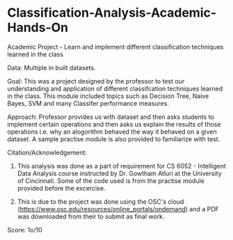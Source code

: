 # Classification-Analysis-Academic-Hands-On
Academic Project - Learn and implement different classification techniques learned in the class

Data: Multiple in built datasets.

Goal: This was a project designed by the professor to test our understanding and application of different classifcation techniques learned in the class. This module included topics such as Decision Tree, Naive Bayes, SVM and many Classifer performance measures.

Approach: Professor provides us with dataset and then asks students to implement certain operations and then asks us explain the results of those operations i.e. why an alogorithm behaved the way it behaved on a given dataset. A sample practise module is also provided to familiarize with test.

Citation/Acknowledgement:

  1. This analysis was done as a part of requirement for CS 6052 - Intelligent Data Analysis course instructed by Dr. Gowtham Atluri at the University of Cincinnati. Some of the code used is from the practise module provided before the excercise.

  2. This is due to the project was done using the OSC's cloud (https://www.osc.edu/resources/online_portals/ondemand) and a PDF was downloaded from their to submit as final work.

Score: 1o/10



